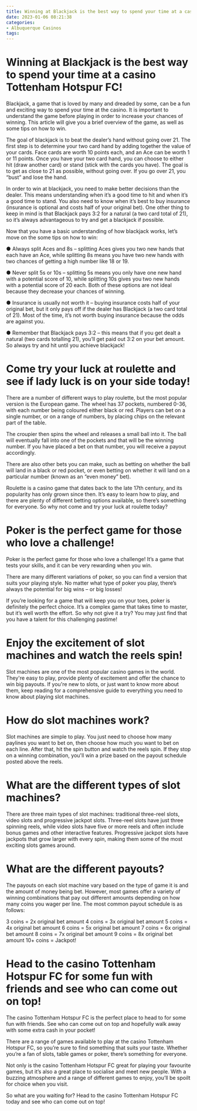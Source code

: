 ```yaml
---
title: Winning at Blackjack is the best way to spend your time at a casino Tottenham Hotspur FC!
date: 2023-01-06 08:21:38
categories:
- Albuquerque Casinos
tags:
---
```



#  Winning at Blackjack is the best way to spend your time at a casino Tottenham Hotspur FC!

Blackjack, a game that is loved by many and dreaded by some, can be a fun and exciting way to spend your time at the casino. It is important to understand the game before playing in order to increase your chances of winning. This article will give you a brief overview of the game, as well as some tips on how to win.

The goal of blackjack is to beat the dealer’s hand without going over 21. The first step is to determine your two card hand by adding together the value of your cards. Face cards are worth 10 points each, and an Ace can be worth 1 or 11 points. Once you have your two card hand, you can choose to either hit (draw another card) or stand (stick with the cards you have). The goal is to get as close to 21 as possible, without going over. If you go over 21, you “bust” and lose the hand.

In order to win at blackjack, you need to make better decisions than the dealer. This means understanding when it’s a good time to hit and when it’s a good time to stand. You also need to know when it’s best to buy insurance (insurance is optional and costs half of your original bet). One other thing to keep in mind is that Blackjack pays 3:2 for a natural (a two card total of 21), so it’s always advantageous to try and get a blackjack if possible.

Now that you have a basic understanding of how blackjack works, let’s move on the some tips on how to win:

● Always split Aces and 8s – splitting Aces gives you two new hands that each have an Ace, while splitting 8s means you have two new hands with two chances of getting a high number like 18 or 19.

● Never split 5s or 10s – splitting 5s means you only have one new hand with a potential score of 10, while splitting 10s gives you two new hands with a potential score of 20 each. Both of these options are not ideal because they decrease your chances of winning.

● Insurance is usually not worth it – buying insurance costs half of your original bet, but it only pays off if the dealer has Blackjack (a two card total of 21). Most of the time, it’s not worth buying insurance because the odds are against you.

● Remember that Blackjack pays 3:2 – this means that if you get dealt a natural (two cards totalling 21), you’ll get paid out 3:2 on your bet amount. So always try and hit until you achieve blackjack!

#  Come try your luck at roulette and see if lady luck is on your side today!

There are a number of different ways to play roulette, but the most popular version is the European game. The wheel has 37 pockets, numbered 0-36, with each number being coloured either black or red. Players can bet on a single number, or on a range of numbers, by placing chips on the relevant part of the table.

The croupier then spins the wheel and releases a small ball into it. The ball will eventually fall into one of the pockets and that will be the winning number. If you have placed a bet on that number, you will receive a payout accordingly.

There are also other bets you can make, such as betting on whether the ball will land in a black or red pocket, or even betting on whether it will land on a particular number (known as an “even money” bet).

Roulette is a casino game that dates back to the late 17th century, and its popularity has only grown since then. It’s easy to learn how to play, and there are plenty of different betting options available, so there’s something for everyone. So why not come and try your luck at roulette today?

#  Poker is the perfect game for those who love a challenge!

Poker is the perfect game for those who love a challenge! It’s a game that tests your skills, and it can be very rewarding when you win.

There are many different variations of poker, so you can find a version that suits your playing style. No matter what type of poker you play, there’s always the potential for big wins – or big losses!

If you’re looking for a game that will keep you on your toes, poker is definitely the perfect choice. It’s a complex game that takes time to master, but it’s well worth the effort. So why not give it a try? You may just find that you have a talent for this challenging pastime!

#  Enjoy the excitement of slot machines and watch the reels spin!

Slot machines are one of the most popular casino games in the world. They're easy to play, provide plenty of excitement and offer the chance to win big payouts. If you're new to slots, or just want to know more about them, keep reading for a comprehensive guide to everything you need to know about playing slot machines.

# How do slot machines work?

Slot machines are simple to play. You just need to choose how many paylines you want to bet on, then choose how much you want to bet on each line. After that, hit the spin button and watch the reels spin. If they stop on a winning combination, you'll win a prize based on the payout schedule posted above the reels.

# What are the different types of slot machines?

There are three main types of slot machines: traditional three-reel slots, video slots and progressive jackpot slots. Three-reel slots have just three spinning reels, while video slots have five or more reels and often include bonus games and other interactive features. Progressive jackpot slots have jackpots that grow larger with every spin, making them some of the most exciting slots games around.

# What are the different payouts?

The payouts on each slot machine vary based on the type of game it is and the amount of money being bet. However, most games offer a variety of winning combinations that pay out different amounts depending on how many coins you wager per line. The most common payout schedule is as follows:

3 coins = 2x original bet amount 4 coins = 3x original bet amount 5 coins = 4x original bet amount 6 coins = 5x original bet amount 7 coins = 6x original bet amount 8 coins = 7x original bet amount 9 coins = 8x original bet amount 10+ coins = Jackpot!

#  Head to the casino Tottenham Hotspur FC for some fun with friends and see who can come out on top!

The casino Tottenham Hotspur FC is the perfect place to head to for some fun with friends. See who can come out on top and hopefully walk away with some extra cash in your pocket!

There are a range of games available to play at the casino Tottenham Hotspur FC, so you’re sure to find something that suits your taste. Whether you’re a fan of slots, table games or poker, there’s something for everyone.

Not only is the casino Tottenham Hotspur FC great for playing your favourite games, but it’s also a great place to socialise and meet new people. With a buzzing atmosphere and a range of different games to enjoy, you’ll be spoilt for choice when you visit.

So what are you waiting for? Head to the casino Tottenham Hotspur FC today and see who can come out on top!